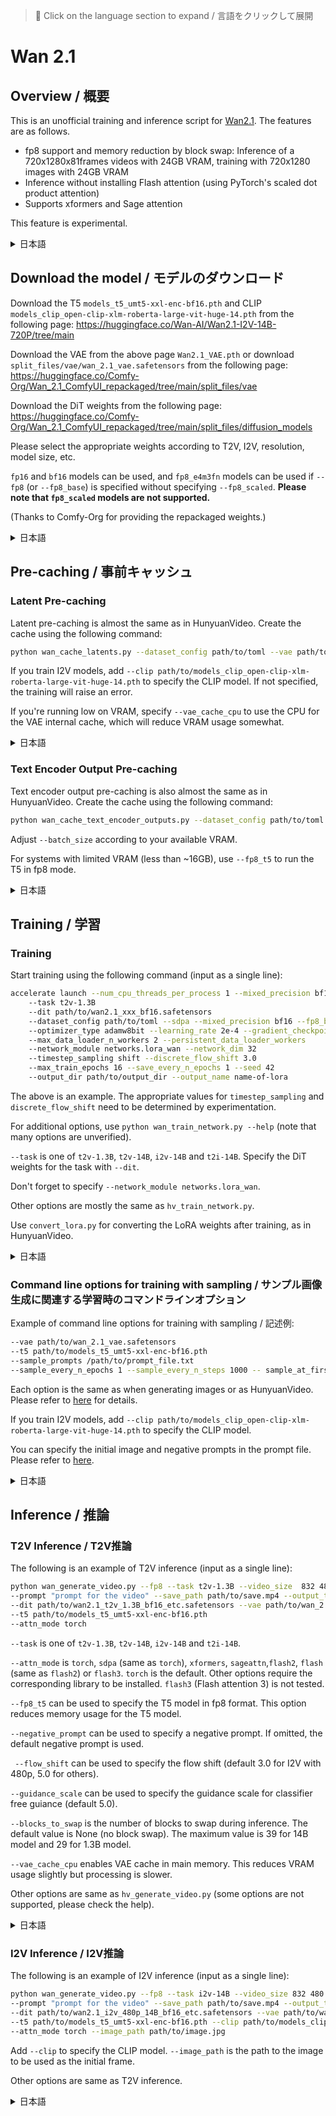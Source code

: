 > 📝 Click on the language section to expand / 言語をクリックして展開

# Wan 2.1

## Overview / 概要

This is an unofficial training and inference script for [Wan2.1](https://github.com/Wan-Video/Wan2.1). The features are as follows.

- fp8 support and memory reduction by block swap: Inference of a 720x1280x81frames videos with 24GB VRAM, training with 720x1280 images with 24GB VRAM
- Inference without installing Flash attention (using PyTorch's scaled dot product attention)
- Supports xformers and Sage attention

This feature is experimental.

<details>
<summary>日本語</summary>
[Wan2.1](https://github.com/Wan-Video/Wan2.1) の非公式の学習および推論スクリプトです。

以下の特徴があります。

- fp8対応およびblock swapによる省メモリ化：720x1280x81framesの動画を24GB VRAMで推論可能、720x1280の画像での学習が24GB VRAMで可能
- Flash attentionのインストールなしでの実行（PyTorchのscaled dot product attentionを使用）
- xformersおよびSage attention対応

この機能は実験的なものです。
</details>

## Download the model / モデルのダウンロード

Download the T5 `models_t5_umt5-xxl-enc-bf16.pth` and CLIP `models_clip_open-clip-xlm-roberta-large-vit-huge-14.pth` from the following page: https://huggingface.co/Wan-AI/Wan2.1-I2V-14B-720P/tree/main

Download the VAE from the above page `Wan2.1_VAE.pth` or download `split_files/vae/wan_2.1_vae.safetensors` from the following page: https://huggingface.co/Comfy-Org/Wan_2.1_ComfyUI_repackaged/tree/main/split_files/vae

Download the DiT weights from the following page: https://huggingface.co/Comfy-Org/Wan_2.1_ComfyUI_repackaged/tree/main/split_files/diffusion_models

Please select the appropriate weights according to T2V, I2V, resolution, model size, etc. 

`fp16` and `bf16` models can be used, and `fp8_e4m3fn` models can be used if `--fp8` (or `--fp8_base`) is specified without specifying `--fp8_scaled`. **Please note that `fp8_scaled` models are not supported.**

(Thanks to Comfy-Org for providing the repackaged weights.)
<details>
<summary>日本語</summary>
T5 `models_t5_umt5-xxl-enc-bf16.pth` およびCLIP `models_clip_open-clip-xlm-roberta-large-vit-huge-14.pth` を、次のページからダウンロードしてください：https://huggingface.co/Wan-AI/Wan2.1-I2V-14B-720P/tree/main

VAEは上のページから `Wan2.1_VAE.pth` をダウンロードするか、次のページから `split_files/vae/wan_2.1_vae.safetensors` をダウンロードしてください：https://huggingface.co/Comfy-Org/Wan_2.1_ComfyUI_repackaged/tree/main/split_files/vae

DiTの重みを次のページからダウンロードしてください：https://huggingface.co/Comfy-Org/Wan_2.1_ComfyUI_repackaged/tree/main/split_files/diffusion_models

T2VやI2V、解像度、モデルサイズなどにより適切な重みを選択してください。

`fp16` および `bf16` モデルを使用できます。また、`--fp8` （または`--fp8_base`）を指定し`--fp8_scaled`を指定をしないときには `fp8_e4m3fn` モデルを使用できます。**`fp8_scaled` モデルはサポートされていませんのでご注意ください。**

（repackaged版の重みを提供してくださっているComfy-Orgに感謝いたします。）
</details>

## Pre-caching / 事前キャッシュ

### Latent Pre-caching

Latent pre-caching is almost the same as in HunyuanVideo. Create the cache using the following command:

```bash
python wan_cache_latents.py --dataset_config path/to/toml --vae path/to/wan_2.1_vae.safetensors
```

If you train I2V models, add `--clip path/to/models_clip_open-clip-xlm-roberta-large-vit-huge-14.pth` to specify the CLIP model. If not specified, the training will raise an error.

If you're running low on VRAM, specify `--vae_cache_cpu` to use the CPU for the VAE internal cache, which will reduce VRAM usage somewhat.

<details>
<summary>日本語</summary>
latentの事前キャッシングはHunyuanVideoとほぼ同じです。上のコマンド例を使用してキャッシュを作成してください。

I2Vモデルを学習する場合は、`--clip path/to/models_clip_open-clip-xlm-roberta-large-vit-huge-14.pth` を追加してCLIPモデルを指定してください。指定しないと学習時にエラーが発生します。

VRAMが不足している場合は、`--vae_cache_cpu` を指定するとVAEの内部キャッシュにCPUを使うことで、使用VRAMを多少削減できます。
</details>

### Text Encoder Output Pre-caching

Text encoder output pre-caching is also almost the same as in HunyuanVideo. Create the cache using the following command:

```bash
python wan_cache_text_encoder_outputs.py --dataset_config path/to/toml  --t5 path/to/models_t5_umt5-xxl-enc-bf16.pth --batch_size 16 
```

Adjust `--batch_size` according to your available VRAM.

For systems with limited VRAM (less than ~16GB), use `--fp8_t5` to run the T5 in fp8 mode.

<details>
<summary>日本語</summary>
テキストエンコーダ出力の事前キャッシングもHunyuanVideoとほぼ同じです。上のコマンド例を使用してキャッシュを作成してください。

使用可能なVRAMに合わせて `--batch_size` を調整してください。

VRAMが限られているシステム（約16GB未満）の場合は、T5をfp8モードで実行するために `--fp8_t5` を使用してください。
</details>

## Training / 学習

### Training

Start training using the following command (input as a single line):

```bash
accelerate launch --num_cpu_threads_per_process 1 --mixed_precision bf16 wan_train_network.py 
    --task t2v-1.3B 
    --dit path/to/wan2.1_xxx_bf16.safetensors 
    --dataset_config path/to/toml --sdpa --mixed_precision bf16 --fp8_base 
    --optimizer_type adamw8bit --learning_rate 2e-4 --gradient_checkpointing 
    --max_data_loader_n_workers 2 --persistent_data_loader_workers 
    --network_module networks.lora_wan --network_dim 32 
    --timestep_sampling shift --discrete_flow_shift 3.0 
    --max_train_epochs 16 --save_every_n_epochs 1 --seed 42
    --output_dir path/to/output_dir --output_name name-of-lora
```
The above is an example. The appropriate values for `timestep_sampling` and `discrete_flow_shift` need to be determined by experimentation.

For additional options, use `python wan_train_network.py --help` (note that many options are unverified).

`--task` is one of `t2v-1.3B`, `t2v-14B`, `i2v-14B` and `t2i-14B`. Specify the DiT weights for the task with `--dit`.

Don't forget to specify `--network_module networks.lora_wan`.

Other options are mostly the same as `hv_train_network.py`.

Use `convert_lora.py` for converting the LoRA weights after training, as in HunyuanVideo.

<details>
<summary>日本語</summary>
`timestep_sampling`や`discrete_flow_shift`は一例です。どのような値が適切かは実験が必要です。

その他のオプションについては `python wan_train_network.py --help` を使用してください（多くのオプションは未検証です）。

`--task` には `t2v-1.3B`, `t2v-14B`, `i2v-14B`, `t2i-14B` のいずれかを指定します。`--dit`に、taskに応じたDiTの重みを指定してください。

 `--network_module` に `networks.lora_wan` を指定することを忘れないでください。

その他のオプションは、ほぼ`hv_train_network.py`と同様です。

学習後のLoRAの重みの変換は、HunyuanVideoと同様に`convert_lora.py`を使用してください。
</details>

### Command line options for training with sampling / サンプル画像生成に関連する学習時のコマンドラインオプション

Example of command line options for training with sampling / 記述例:  

```bash
--vae path/to/wan_2.1_vae.safetensors 
--t5 path/to/models_t5_umt5-xxl-enc-bf16.pth 
--sample_prompts /path/to/prompt_file.txt 
--sample_every_n_epochs 1 --sample_every_n_steps 1000 -- sample_at_first
```
Each option is the same as when generating images or as HunyuanVideo. Please refer to [here](/docs/sampling_during_training.md) for details.

If you train I2V models, add `--clip path/to/models_clip_open-clip-xlm-roberta-large-vit-huge-14.pth` to specify the CLIP model. 

You can specify the initial image and negative prompts in the prompt file. Please refer to [here](/docs/sampling_during_training.md#prompt-file--プロンプトファイル).

<details>
<summary>日本語</summary>
各オプションは推論時、およびHunyuanVideoの場合と同様です。[こちら](/docs/sampling_during_training.md)を参照してください。

I2Vモデルを学習する場合は、`--clip path/to/models_clip_open-clip-xlm-roberta-large-vit-huge-14.pth` を追加してCLIPモデルを指定してください。

プロンプトファイルで、初期画像やネガティブプロンプト等を指定できます。[こちら](/docs/sampling_during_training.md#prompt-file--プロンプトファイル)を参照してください。
</details>


## Inference / 推論

### T2V Inference / T2V推論

The following is an example of T2V inference (input as a single line):

```bash
python wan_generate_video.py --fp8 --task t2v-1.3B --video_size  832 480 --video_length 81 --infer_steps 20 
--prompt "prompt for the video" --save_path path/to/save.mp4 --output_type both 
--dit path/to/wan2.1_t2v_1.3B_bf16_etc.safetensors --vae path/to/wan_2.1_vae.safetensors 
--t5 path/to/models_t5_umt5-xxl-enc-bf16.pth 
--attn_mode torch
```

`--task` is one of `t2v-1.3B`, `t2v-14B`, `i2v-14B` and `t2i-14B`.

`--attn_mode` is `torch`, `sdpa` (same as `torch`), `xformers`, `sageattn`,`flash2`, `flash` (same as `flash2`) or `flash3`. `torch` is the default. Other options require the corresponding library to be installed. `flash3` (Flash attention 3) is not tested.

`--fp8_t5` can be used to specify the T5 model in fp8 format. This option reduces memory usage for the T5 model.  

`--negative_prompt` can be used to specify a negative prompt. If omitted, the default negative prompt is used.

` --flow_shift` can be used to specify the flow shift (default 3.0 for I2V with 480p, 5.0 for others).

`--guidance_scale` can be used to specify the guidance scale for classifier free guiance (default 5.0).

`--blocks_to_swap` is the number of blocks to swap during inference. The default value is None (no block swap). The maximum value is 39 for 14B model and 29 for 1.3B model.

`--vae_cache_cpu` enables VAE cache in main memory. This reduces VRAM usage slightly but processing is slower.

Other options are same as `hv_generate_video.py` (some options are not supported, please check the help).

<details>
<summary>日本語</summary>
`--task` には `t2v-1.3B`, `t2v-14B`, `i2v-14B`, `t2i-14B` のいずれかを指定します。

`--attn_mode` には `torch`, `sdpa`（`torch`と同じ）、`xformers`, `sageattn`, `flash2`, `flash`（`flash2`と同じ）, `flash3` のいずれかを指定します。デフォルトは `torch` です。その他のオプションを使用する場合は、対応するライブラリをインストールする必要があります。`flash3`（Flash attention 3）は未テストです。

`--fp8_t5` を指定するとT5モデルをfp8形式で実行します。T5モデル呼び出し時のメモリ使用量を削減します。

`--negative_prompt` でネガティブプロンプトを指定できます。省略した場合はデフォルトのネガティブプロンプトが使用されます。

`--flow_shift` でflow shiftを指定できます（480pのI2Vの場合はデフォルト3.0、それ以外は5.0）。

`--guidance_scale` でclassifier free guianceのガイダンススケールを指定できます（デフォルト5.0）。

`--blocks_to_swap` は推論時のblock swapの数です。デフォルト値はNone（block swapなし）です。最大値は14Bモデルの場合39、1.3Bモデルの場合29です。

`--vae_cache_cpu` を有効にすると、VAEのキャッシュをメインメモリに保持します。VRAM使用量が多少減りますが、処理は遅くなります。

その他のオプションは `hv_generate_video.py` と同じです（一部のオプションはサポートされていないため、ヘルプを確認してください）。
</details>

### I2V Inference / I2V推論

The following is an example of I2V inference (input as a single line):

```bash
python wan_generate_video.py --fp8 --task i2v-14B --video_size 832 480 --video_length 81 --infer_steps 20 
--prompt "prompt for the video" --save_path path/to/save.mp4 --output_type both 
--dit path/to/wan2.1_i2v_480p_14B_bf16_etc.safetensors --vae path/to/wan_2.1_vae.safetensors 
--t5 path/to/models_t5_umt5-xxl-enc-bf16.pth --clip path/to/models_clip_open-clip-xlm-roberta-large-vit-huge-14.pth 
--attn_mode torch --image_path path/to/image.jpg
```

Add `--clip` to specify the CLIP model. `--image_path` is the path to the image to be used as the initial frame.

Other options are same as T2V inference.

<details>
<summary>日本語</summary>
`--clip` を追加してCLIPモデルを指定します。`--image_path` は初期フレームとして使用する画像のパスです。

その他のオプションはT2V推論と同じです。
</details>
